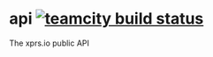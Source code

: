 # api [![teamcity build status][teamcity-status]][teamcity-build]
The xprs.io public API

[teamcity-status]: http://teamcity.furrybuilder.com/app/rest/builds/buildType:(id:XprsIo_Api_Dev)/statusIcon
[teamcity-build]:  http://teamcity.furrybuilder.com/viewType.html?buildTypeId=XprsIo_Api_Dev
